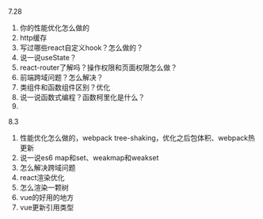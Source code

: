 7.28
1. 你的性能优化怎么做的
2. http缓存
3. 写过哪些react自定义hook？怎么做的？
4. 说一说useState？
5. react-router了解吗？操作权限和页面权限怎么做？
6. 前端跨域问题？怎么解决？
7. 类组件和函数组件区别？优化
8. 说一说函数式编程？函数柯里化是什么？
9. 

8.3
1. 性能优化怎么做的，webpack tree-shaking，优化之后包体积、webpack热更新
2. 说一说es6 map和set、weakmap和weakset
3. 怎么解决跨域问题
4. react渲染优化
5. 怎么渲染一颗树
6. vue的好用的地方
7. vue更新引用类型